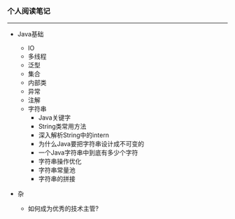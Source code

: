 ### 个人阅读笔记

------

- Java基础

  - IO
  - 多线程
  - 泛型
  - 集合
  - 内部类
  - 异常
  - 注解
  - 字符串
    - Java关键字
    - String类常用方法
    - 深入解析String中的intern
    - 为什么Java要把字符串设计成不可变的
    - 一个Java字符串中到底有多少个字符
    - 字符串操作优化
    - 字符串常量池
    - 字符串的拼接

  

- 杂

  - 如何成为优秀的技术主管?





